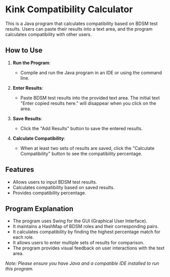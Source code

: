 # Kink Compatibility Calculator

This is a Java program that calculates compatibility based on BDSM test results. Users can paste their results into a text area, and the program calculates compatibility with other users.

## How to Use

1. **Run the Program**:

   - Compile and run the Java program in an IDE or using the command line.

2. **Enter Results**:

   - Paste BDSM test results into the provided text area. The initial text "Enter copied results here." will disappear when you click on the area.

3. **Save Results**:

   - Click the "Add Results" button to save the entered results.

4. **Calculate Compatibility**:

   - When at least two sets of results are saved, click the "Calculate Compatibility" button to see the compatibility percentage.

## Features

- Allows users to input BDSM test results.
- Calculates compatibility based on saved results.
- Provides compatibility percentage.

## Program Explanation

- The program uses Swing for the GUI (Graphical User Interface).
- It maintains a HashMap of BDSM roles and their corresponding pairs.
- It calculates compatibility by finding the highest percentage match for each role.
- It allows users to enter multiple sets of results for comparison.
- The program provides visual feedback on user interactions with the text area.

*Note: Please ensure you have Java and a compatible IDE installed to run this program.*